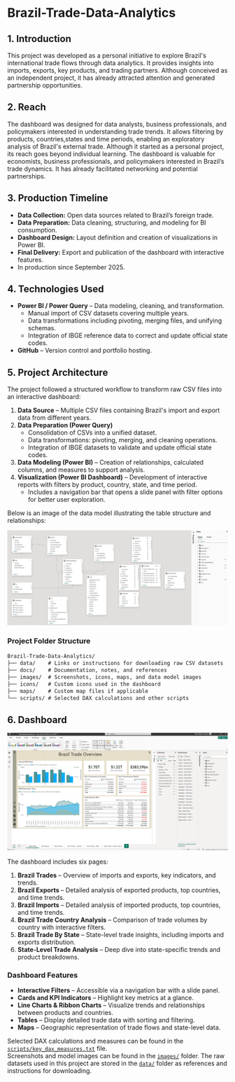 # Brazil-Trade-Data-Analytics

## 1. Introduction
This project was developed as a personal initiative to explore Brazil's international trade flows through data analytics. It provides insights into imports, exports, key products, and trading partners. Although conceived as an independent project, it has already attracted attention and generated partnership opportunities.

## 2. Reach
The dashboard was designed for data analysts, business professionals, and policymakers interested in understanding trade trends. It allows filtering by products, countries,states and time periods, enabling an exploratory analysis of Brazil's external trade.
Although it started as a personal project, its reach goes beyond individual learning. The dashboard is valuable for economists, business professionals, and policymakers interested in Brazil’s trade dynamics. It has already facilitated networking and potential partnerships.

## 3. Production Timeline
- **Data Collection:** Open data sources related to Brazil’s foreign trade.  
- **Data Preparation:** Data cleaning, structuring, and modeling for BI consumption.  
- **Dashboard Design:** Layout definition and creation of visualizations in Power BI.  
- **Final Delivery:** Export and publication of the dashboard with interactive features.
- In production since September 2025. 

## 4. Technologies Used
- **Power BI / Power Query** – Data modeling, cleaning, and transformation.  
  - Manual import of CSV datasets covering multiple years.  
  - Data transformations including pivoting, merging files, and unifying schemas.  
  - Integration of IBGE reference data to correct and update official state codes.  
- **GitHub** – Version control and portfolio hosting.  

## 5. Project Architecture
The project followed a structured workflow to transform raw CSV files into an interactive dashboard:

1. **Data Source** – Multiple CSV files containing Brazil's import and export data from different years.  
2. **Data Preparation (Power Query)**  
   - Consolidation of CSVs into a unified dataset.  
   - Data transformations: pivoting, merging, and cleaning operations.  
   - Integration of IBGE datasets to validate and update official state codes.  
3. **Data Modeling (Power BI)** – Creation of relationships, calculated columns, and measures to support analysis.  
4. **Visualization (Power BI Dashboard)** – Development of interactive reports with filters by product, country, state, and time period.  
   - Includes a navigation bar that opens a slide panel with filter options for better user exploration.

Below is an image of the data model illustrating the table structure and relationships:


![Data Model View](images/ModelView.png)

### Project Folder Structure

```text
Brazil-Trade-Data-Analytics/
├── data/    # Links or instructions for downloading raw CSV datasets
├── docs/    # Documentation, notes, and references
├── images/  # Screenshots, icons, maps, and data model images
├── icons/   # Custom icons used in the dashboard
├── maps/    # Custom map files if applicable
└── scripts/ # Selected DAX calculations and other scripts
```

## 6. Dashboard
![Dashboard Preview](images/DashboardFullView.png)

The dashboard includes six pages:  

1. **Brazil Trades** – Overview of imports and exports, key indicators, and trends.  
2. **Brazil Exports** – Detailed analysis of exported products, top countries, and time trends.  
3. **Brazil Imports** – Detailed analysis of imported products, top countries, and time trends.  
4. **Brazil Trade Country Analysis** – Comparison of trade volumes by country with interactive filters.  
5. **Brazil Trade By State** – State-level trade insights, including imports and exports distribution.  
6. **State-Level Trade Analysis** – Deep dive into state-specific trends and product breakdowns.

### Dashboard Features
- **Interactive Filters** – Accessible via a navigation bar with a slide panel.  
- **Cards and KPI Indicators** – Highlight key metrics at a glance.  
- **Line Charts & Ribbon Charts** – Visualize trends and relationships between products and countries.  
- **Tables** – Display detailed trade data with sorting and filtering.  
- **Maps** – Geographic representation of trade flows and state-level data.  

Selected DAX calculations and measures can be found in the [`scripts/key_dax_measures.txt`](scripts/key_dax_measures.txt) file.  
Screenshots and model images can be found in the [`images/`](images/) folder.
The raw datasets used in this project are stored in the [`data/`](data/) folder as references and instructions for downloading.  

